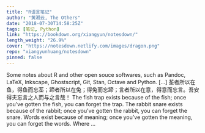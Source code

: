 ```yaml
---
title: "R语言笔记"
author: "黄湘云, The Others"
date: "2018-07-30T14:58:25Z"
tags: [笔记, Python]
link: "https://bookdown.org/xiangyun/notesdown/"
length_weight: "26.9%"
cover: "https://notesdown.netlify.com/images/dragon.png"
repo: "xiangyunhuang/notesdown"
pinned: false
---
```


Some notes about R and other open souce softwares, such as Pandoc, LaTeX, Inkscape, Ghostscript, Git, Stan, Octave and Python. [...] 荃者所以在鱼，得鱼而忘荃；蹄者所以在兔；得兔而忘蹄；言者所以在意，得意而忘言。吾安得夫忘言之人而与之言哉！ The fish trap exists because of the fish; once you’ve gotten the fish, you can forget the trap. The rabbit snare exists because of the rabbit; once you’ve gotten the rabbit, you can forget the snare. Words exist because of meaning; once you’ve gotten the meaning, you can forget the words. Where ...

